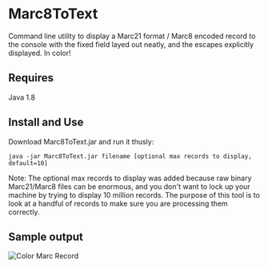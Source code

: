 # Marc8ToText

Command line utility to display a Marc21 format / Marc8 encoded record to the console with the fixed field layed out neatly, and the escapes explicitly displayed. In color!

## Requires

Java 1.8

## Install and Use

Download Marc8ToText.jar and run it thusly:

`java -jar Marc8ToText.jar filename [optional max records to display, default=10]`

Note: The optional max records to display was added because raw binary Marc21/Marc8 files can be enormous, and you don't want to lock up your machine by trying to display 10 million records. The purpose of this tool is to look at a handful of records to make sure you are processing them correctly.

## Sample output

![Color Marc Record](https://dl.dropboxusercontent.com/u/8515698/Color%20Marc21%3AMarc8%20Record.png "Color Marc21/Marc8 Record")
